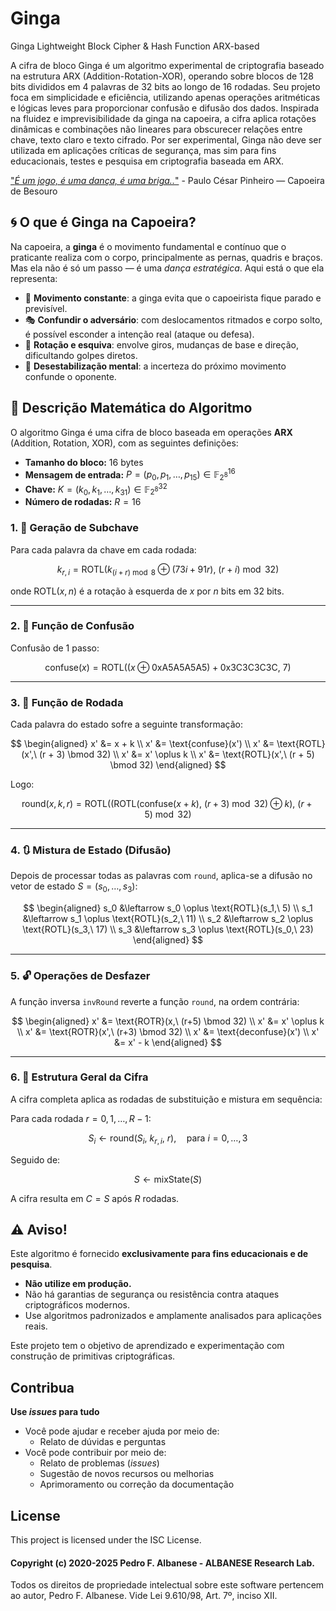 # Ginga
Ginga Lightweight Block Cipher & Hash Function ARX-based

A cifra de bloco Ginga é um algoritmo experimental de criptografia baseado na estrutura ARX (Addition-Rotation-XOR), operando sobre blocos de 128 bits divididos em 4 palavras de 32 bits ao longo de 16 rodadas. Seu projeto foca em simplicidade e eficiência, utilizando apenas operações aritméticas e lógicas leves para proporcionar confusão e difusão dos dados. Inspirada na fluidez e imprevisibilidade da ginga na capoeira, a cifra aplica rotações dinâmicas e combinações não lineares para obscurecer relações entre chave, texto claro e texto cifrado. Por ser experimental, Ginga não deve ser utilizada em aplicações críticas de segurança, mas sim para fins educacionais, testes e pesquisa em criptografia baseada em ARX.

["*É um jogo, é uma dança, é uma briga..*"](https://www.youtube.com/watch?v=HIkElHAC-1M) - Paulo César Pinheiro — Capoeira de Besouro

## 🌀 O que é Ginga na Capoeira?

Na capoeira, a **ginga** é o movimento fundamental e contínuo que o praticante realiza com o corpo, principalmente as pernas, quadris e braços.  
Mas ela não é só um passo — é uma *dança estratégica*. Aqui está o que ela representa:

- 🔁 **Movimento constante**: a ginga evita que o capoeirista fique parado e previsível.  
- 🎭 **Confundir o adversário**: com deslocamentos ritmados e corpo solto, é possível esconder a intenção real (ataque ou defesa).  
- 🔄 **Rotação e esquiva**: envolve giros, mudanças de base e direção, dificultando golpes diretos.  
- 🧠 **Desestabilização mental**: a incerteza do próximo movimento confunde o oponente.

## 🔐 Descrição Matemática do Algoritmo

O algoritmo Ginga é uma cifra de bloco baseada em operações **ARX** (Addition, Rotation, XOR), com as seguintes definições:

- **Tamanho do bloco:** $16$ bytes  
- **Mensagem de entrada:** $P = (p_0, p_1, \dots, p_{15}) \in \mathbb{F}_{2^8}^{16}$  
- **Chave:** $K = (k_0, k_1, \dots, k_{31}) \in \mathbb{F}_{2^8}^{32}$  
- **Número de rodadas:** $R = 16$  

### 1. 🧩 Geração de Subchave

Para cada palavra da chave em cada rodada:

$$
k_{r,i} = \text{ROTL}\left(k_{(i + r) \bmod 8} \oplus (73i + 91r),\ (r + i) \bmod 32\right)
$$

onde $\text{ROTL}(x, n)$ é a rotação à esquerda de $x$ por $n$ bits em 32 bits.

---

### 2. 🔄 Função de Confusão

Confusão de 1 passo:

$$
\text{confuse}(x) = \text{ROTL}( (x \oplus \text{0xA5A5A5A5}) + \text{0x3C3C3C3C},\ 7 )
$$

---

### 3. 🔁 Função de Rodada

Cada palavra do estado sofre a seguinte transformação:

$$
\begin{aligned}
x' &= x + k \\
x' &= \text{confuse}(x') \\
x' &= \text{ROTL}(x',\ (r + 3) \bmod 32) \\
x' &= x' \oplus k \\
x' &= \text{ROTL}(x',\ (r + 5) \bmod 32)
\end{aligned}
$$

Logo:

$$
\text{round}(x, k, r) = \text{ROTL}\left( \left( \text{ROTL}(\text{confuse}(x + k),\ (r+3) \bmod 32) \oplus k \right),\ (r+5) \bmod 32 \right)
$$

---

### 4. 🔃 Mistura de Estado (Difusão)

Depois de processar todas as palavras com `round`, aplica-se a difusão no vetor de estado $S = (s_0, \dots, s_3)$:

$$
\begin{aligned}
s_0 &\leftarrow s_0 \oplus \text{ROTL}(s_1,\ 5) \\
s_1 &\leftarrow s_1 \oplus \text{ROTL}(s_2,\ 11) \\
s_2 &\leftarrow s_2 \oplus \text{ROTL}(s_3,\ 17) \\
s_3 &\leftarrow s_3 \oplus \text{ROTL}(s_0,\ 23)
\end{aligned}
$$

---

### 5. 🔓 Operações de Desfazer

A função inversa `invRound` reverte a função `round`, na ordem contrária:

$$
\begin{aligned}
x' &= \text{ROTR}(x,\ (r+5) \bmod 32) \\
x' &= x' \oplus k \\
x' &= \text{ROTR}(x',\ (r+3) \bmod 32) \\
x' &= \text{deconfuse}(x') \\
x' &= x' - k
\end{aligned}
$$

---

### 6. 🔁 Estrutura Geral da Cifra

A cifra completa aplica as rodadas de substituição e mistura em sequência:

Para cada rodada $r = 0, 1, \dots, R-1$:

$$
S_i \leftarrow \text{round}(S_i,\ k_{r,i},\ r), \quad \text{para } i = 0, \dots, 3
$$

Seguido de:

$$
S \leftarrow \text{mixState}(S)
$$

A cifra resulta em $C = S$ após $R$ rodadas.

## ⚠️ Aviso!

Este algoritmo é fornecido **exclusivamente para fins educacionais e de pesquisa**.

- **Não utilize em produção.**
- Não há garantias de segurança ou resistência contra ataques criptográficos modernos.
- Use algoritmos padronizados e amplamente analisados para aplicações reais.

Este projeto tem o objetivo de aprendizado e experimentação com construção de primitivas criptográficas.

## Contribua
**Use _issues_ para tudo**
- Você pode ajudar e receber ajuda por meio de:
  - Relato de dúvidas e perguntas
- Você pode contribuir por meio de:
  - Relato de problemas (_issues_)
  - Sugestão de novos recursos ou melhorias
  - Aprimoramento ou correção da documentação

## License

This project is licensed under the ISC License.

#### Copyright (c) 2020-2025 Pedro F. Albanese - ALBANESE Research Lab.  
Todos os direitos de propriedade intelectual sobre este software pertencem ao autor, Pedro F. Albanese. Vide Lei 9.610/98, Art. 7º, inciso XII.
